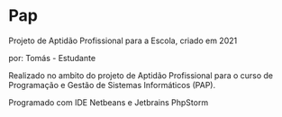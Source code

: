 # Pap
Projeto de Aptidão Profissional para a Escola, criado em 2021

por: Tomás - Estudante

Realizado no ambito do projeto de Aptidão Profissional para o curso de Programação e Gestão de Sistemas Informáticos (PAP).

Programado com IDE Netbeans e Jetbrains PhpStorm

